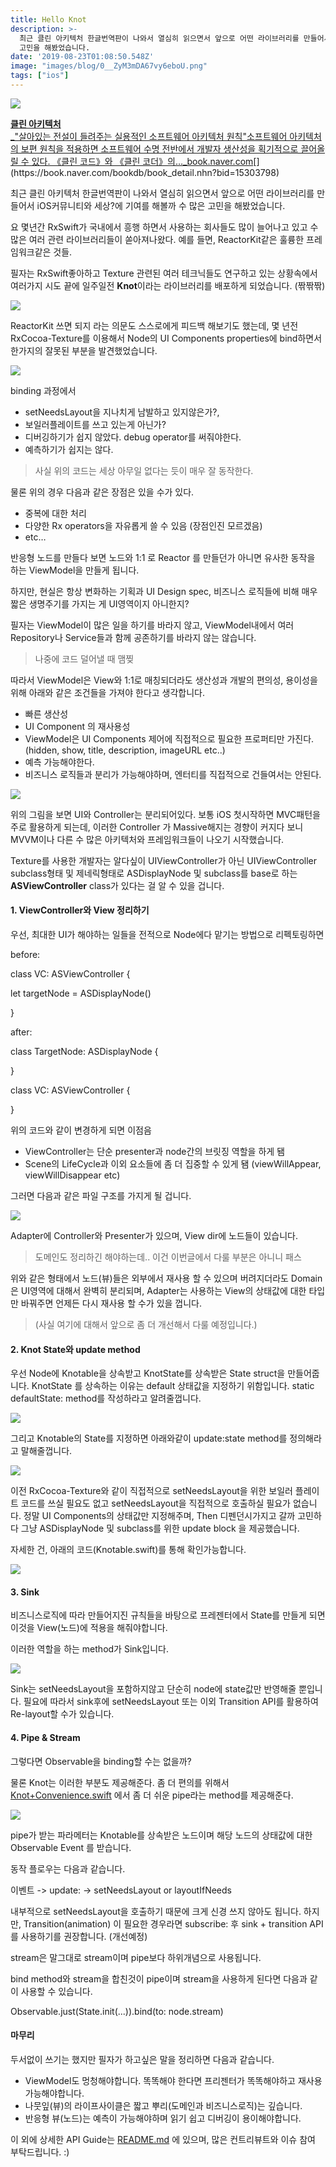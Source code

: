 ```yaml
---
title: Hello Knot
description: >-
  최근 클린 아키텍처 한글번역판이 나와서 열심히 읽으면서 앞으로 어떤 라이브러리를 만들어서 iOS커뮤니티와 세상?에 기여를 해볼까 수 많은
  고민을 해봤었습니다.
date: '2019-08-23T01:08:50.548Z'
image: "images/blog/0__ZyM3mDA67vy6eboU.png"
tags: ["ios"]
---
```


![](/images/blog/0__ZyM3mDA67vy6eboU.png)

[**클린 아키텍처**  
_"살아있는 전설이 들려주는 실용적인 소프트웨어 아키텍처 원칙"소프트웨어 아키텍처의 보편 원칙을 적용하면 소프트웨어 수명 전반에서 개발자 생산성을 획기적으로 끌어올릴 수 있다. 《클린 코드》와 《클린 코더》의…_book.naver.com](https://book.naver.com/bookdb/book_detail.nhn?bid=15303798 "https://book.naver.com/bookdb/book_detail.nhn?bid=15303798")[](https://book.naver.com/bookdb/book_detail.nhn?bid=15303798)

최근 클린 아키텍처 한글번역판이 나와서 열심히 읽으면서 앞으로 어떤 라이브러리를 만들어서 iOS커뮤니티와 세상?에 기여를 해볼까 수 많은 고민을 해봤었습니다.

요 몇년간 RxSwift가 국내에서 흥행 하면서 사용하는 회사들도 많이 늘어나고 있고 수 많은 여러 관련 라이브러리들이 쏟아져나왔다. 예를 들면, ReactorKit같은 훌륭한 프레임워크같은 것들.

필자는 RxSwift좋아하고 Texture 관련된 여러 테크닉들도 연구하고 있는 상황속에서 여러가지 시도 끝에 일주일전 **Knot**이라는 라이브러리를 배포하게 되었습니다. (짞짞짞)

![](/images/blog/1__XAAvK3qzu8VaYGxcClocWw.png)

ReactorKit 쓰면 되지 라는 의문도 스스로에게 피드백 해보기도 했는데, 몇 년전 RxCocoa-Texture를 이용해서 Node의 UI Components properties에 bind하면서 한가지의 잘못된 부분을 발견했었습니다.

![](/images/blog/1__D__KEJhnPDdWYArWtaqbfdw.png)

binding 과정에서

*   setNeedsLayout을 지나치게 남발하고 있지않은가?,
*   보일러플레이트를 쓰고 있는게 아닌가?
*   디버깅하기가 쉽지 않았다. debug operator를 써줘야한다.
*   예측하기가 쉽지는 않다.

> 사실 위의 코드는 세상 아무일 없다는 듯이 매우 잘 동작한다.

물론 위의 경우 다음과 같은 장점은 있을 수가 있다.

*   중복에 대한 처리
*   다양한 Rx operators을 자유롭게 쓸 수 있음 (장점인진 모르겠음)
*   etc…

반응형 노드를 만들다 보면 노드와 1:1 로 Reactor 를 만들던가 아니면 유사한 동작을 하는 ViewModel을 만들게 됩니다.

하지만, 현실은 항상 변화하는 기획과 UI Design spec, 비즈니스 로직들에 비해 매우 짧은 생명주기를 가지는 게 UI영역이지 아니한지?

필자는 ViewModel이 많은 일을 하기를 바라지 않고, ViewModel내에서 여러 Repository나 Service들과 함께 공존하기를 바라지 않는 않습니다.

> 나중에 코드 덜어낼 때 맴찢

따라서 ViewModel은 View와 1:1로 매칭되더라도 생산성과 개발의 편의성, 용이성을 위해 아래와 같은 조건들을 가져야 한다고 생각합니다.

*   빠른 생산성
*   UI Component 의 재사용성
*   ViewModel은 UI Components 제어에 직접적으로 필요한 프로퍼티만 가진다. (hidden, show, title, description, imageURL etc..)
*   예측 가능해야한다.
*   비즈니스 로직들과 분리가 가능해야하며, 엔터티를 직접적으로 건들여서는 안된다.

![](/images/blog/0__ZyM3mDA67vy6eboU.png)

위의 그림을 보면 UI와 Controller는 분리되어있다. 보통 iOS 첫시작하면 MVC패턴을 주로 활용하게 되는데, 이러한 Controller 가 Massive해지는 경향이 커지다 보니 MVVM이나 다른 수 많은 아키텍처와 프레임워크들이 나오기 시작했습니다.

Texture를 사용한 개발자는 알다싶이 UIViewController가 아닌 UIViewController subclass형태 및 제네릭형태로 ASDisplayNode 및 subclass를 base로 하는 **ASViewController<DisplayNodeType>** class가 있다는 걸 알 수 있을 겁니다.

#### 1\. ViewController와 View 정리하기

우선, 최대한 UI가 해야하는 일들을 전적으로 Node에다 맡기는 방법으로 리펙토링하면

before:

class VC: ASViewController<ASDisplayNode> {

  let targetNode = ASDisplayNode()

}

after:

class TargetNode: ASDisplayNode {

}

class VC: ASViewController<TargetNode> {

}

위의 코드와 같이 변경하게 되면 이점음

*   ViewController는 단순 presenter과 node간의 브릿징 역할을 하게 됌
*   Scene의 LifeCycle과 이외 요소들에 좀 더 집중할 수 있게 됌 (viewWillAppear, viewWillDisappear etc)

그러면 다음과 같은 파일 구조를 가지게 될 겁니다.

![](/images/blog/1__DspHDYcOeaxR__COGYH5UIA.png)

Adapter에 Controller와 Presenter가 있으며, View dir에 노드들이 있습니다.

> 도메인도 정리하긴 해야하는데.. 이건 이번글에서 다룰 부분은 아니니 패스

위와 같은 형태에서 노드(뷰)들은 외부에서 재사용 할 수 있으며 버려지더라도 Domain은 UI영역에 대해서 완벽히 분리되며, Adapter는 사용하는 View의 상태값에 대한 타입만 바꿔주면 언제든 다시 재사용 할 수가 있을 껍니다.

> (사실 여기에 대해서 앞으로 좀 더 개선해서 다룰 예정입니다.)

#### 2\. Knot State와 update method

우선 Node에 Knotable을 상속받고 KnotState를 상속받은 State struct을 만들어줍니다. KnotState 를 상속하는 이유는 default 상태값을 지정하기 위함입니다. static defaultState: method를 작성하라고 알려줄껍니다.

![](/images/blog/1__2nXtkoZiwUElAjFor__r__Ww.png)

그리고 Knotable의 State를 지정하면 아래와같이 update:state method를 정의해라고 말해줄껍니다.

![](/images/blog/1__9xzkB9b3DokEuwmLDHoZQA.png)

이전 RxCocoa-Texture와 같이 직접적으로 setNeedsLayout을 위한 보일러 플레이트 코드를 쓰실 필요도 없고 setNeedsLayout을 직접적으로 호출하실 필요가 없습니다. 정말 UI Components의 상태값만 지정해주며, Then 디펜던시가지고 갈까 고민하다 그냥 ASDisplayNode 및 subclass를 위한 update block 을 제공했습니다.

자세한 건, 아래의 코드(Knotable.swift)를 통해 확인가능합니다.

![](/images/blog/1__j3IEFpWqC95BFze6TBEQrA.png)

#### **3\. Sink**

비즈니스로직에 따라 만들어지진 규칙들을 바탕으로 프레젠터에서 State를 만들게 되면 이것을 View(노드)에 적용을 해줘야합니다.

이러한 역할을 하는 method가 Sink입니다.

![](/images/blog/1__e3uO0I5f0yx7Pibgp63w8w.png)

Sink는 setNeedsLayout을 포함하지않고 단순히 node에 state값만 반영해줄 뿐입니다. 필요에 따라서 sink후에 setNeedsLayout 또는 이외 Transition API를 활용하여 Re-layout할 수가 있습니다.

#### 4\. Pipe & Stream

그렇다면 Observable을 binding할 수는 없을까?

물론 Knot는 이러한 부분도 제공해준다. 좀 더 편의를 위해서 [Knot+Convenience.swift](https://github.com/GeekTree0101/Knot/blob/master/Knot/Classes/Knot%2BConvenience.swift) 에서 좀 더 쉬운 pipe라는 method를 제공해준다.

![](/images/blog/1__xgNsmx56ESV1oAPpNSttiw.png)

pipe가 받는 파라메터는 Knotable를 상속받은 노드이며 해당 노드의 상태값에 대한 Observable Event 를 받습니다.

동작 플로우는 다음과 같습니다.

이벤트 -> update: -> setNeedsLayout or layoutIfNeeds

내부적으로 setNeedsLayout을 호출하기 때문에 크게 신경 쓰지 않아도 됩니다. 하지만, Transition(animation) 이 필요한 경우라면 subscribe: 후 sink + transition API 를 사용하기를 권장합니다. (개선예정)

stream은 말그대로 stream이며 pipe보다 하위개념으로 사용됩니다.

bind method와 stream을 합친것이 pipe이며 stream을 사용하게 된다면 다음과 같이 사용할 수 있습니다.

Observable.just(State.init(...)).bind(to: node.stream)

#### 마무리

두서없이 쓰기는 했지만 필자가 하고싶은 말을 정리하면 다음과 같습니다.

*   ViewModel도 멍청해야합니다. 똑똑해야 한다면 프리젠터가 똑똑해야하고 재사용가능해야합니다.
*   나뭇잎(뷰)의 라이프사이클은 짧고 뿌리(도메인과 비즈니스로직)는 깊습니다.
*   반응형 뷰(노드)는 예측이 가능해야하며 읽기 쉽고 디버깅이 용이해야합니다.

이 외에 상세한 API Guide는 [README.md](https://github.com/GeekTree0101/Knot/blob/master/README.md) 에 있으며, 많은 컨트리뷰트와 이슈 참여 부탁드립니다. :)